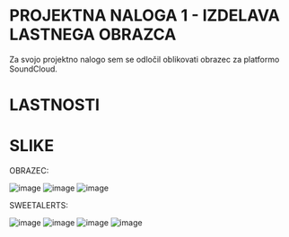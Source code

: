 <h1>PROJEKTNA NALOGA 1 - IZDELAVA LASTNEGA OBRAZCA</h1>

Za svojo projektno nalogo sem se odločil oblikovati obrazec za platformo SoundCloud.

<h1>LASTNOSTI</h1>

<h1>SLIKE</h1>

OBRAZEC:

![image](https://github.com/user-attachments/assets/db276dbb-00c4-47d2-8cd0-93f44de34d50)
![image](https://github.com/user-attachments/assets/1f049392-a412-40b6-8ebb-5d09c81f4553)
![image](https://github.com/user-attachments/assets/9932ed13-d6ae-4846-8983-58993e97513d)

SWEETALERTS:

![image](https://github.com/user-attachments/assets/7d91ec5b-9ead-4ef3-8c18-175cfe4e2f4a)
![image](https://github.com/user-attachments/assets/64682fe4-e967-4358-a0e0-f35d1756cab6)
![image](https://github.com/user-attachments/assets/56739a22-d51c-4b44-a999-b58d40cd0ef3)
![image](https://github.com/user-attachments/assets/1bd1a70e-921d-4cac-bcd2-3cb3a967dedc)
